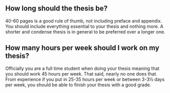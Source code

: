 ## How long should the thesis be?

40-60 pages is a good rule of thumb, not including preface and appendix. You should include everything essential to your
thesis and nothing more. A shorter and condense thesis is in general to be preferred over a longer one.

## How many hours per week should I work on my thesis?

Officially you are a full time student when doing your thesis meaning that you should work 45 hours per week. That said,
nearly no one does that. From experience if you put in 25-35 hours per week or between 3-3½ days per week, you should be
able to finish your thesis with a good grade.
